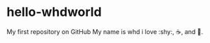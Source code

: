 # hello-whdworld
My first repository on GitHub
My name is whd i love :shy:, :coffee:, and :dancer:.
